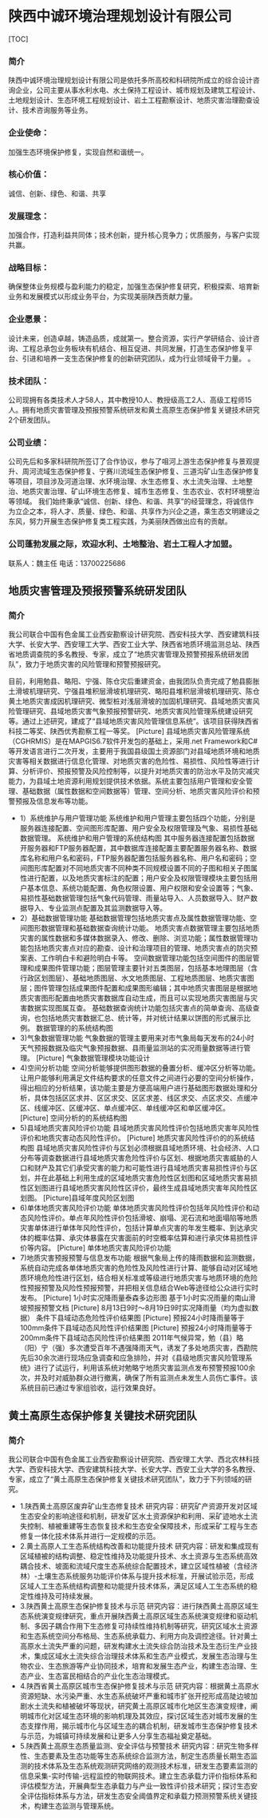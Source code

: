 # 陕西中诚环境治理规划设计有限公司
[TOC]
### 简介
陕西中诚环境治理规划设计有限公司是依托多所高校和科研院所成立的综合设计咨询企业，公司主要从事水利水电、水土保持工程设计、城市规划及建筑工程设计、土地规划设计、生态环境工程规划设计、岩土工程勘察设计、地质灾害治理勘查设计、技术咨询服务等业务。
### 企业使命：
加强生态环境保护修复，实现自然和谐统一。
### 核心价值：
诚信、创新、绿色、和谐、共享
### 发展理念：
加强合作，打造利益共同体；技术创新，提升核心竞争力；优质服务，与客户实现共赢。
### 战略目标：
确保整体业务规模与盈利能力的稳定，加强生态保护修复研究，积极探索、培育新业务和发展模式以形成业务平台，为实现美丽陕西贡献力量。
### 企业愿景：
设计未来，创造卓越，铸造品质，成就第一。整合资源，实行产学研结合、设计咨询、工程总承包业务板块有机结合、相互促进、共同发展，打造生态保护修复平台、引进和培养一支生态保护修复的创新研究团队，成为行业领域骨干力量。        。
### 技术团队：
公司现拥有各类技术人才58人，其中教授10人、教授级高工2人、高级工程师15人。拥有地质灾害管理及预报预警系统研发和黄土高原生态保护修复关键技术研究2个研发团队。
### 公司业绩：
公司先后和多家科研院所签订了合作协议，参与了咀河上游生态保护修复与景观提升、周河流域生态保护修复、宁赛川流域生态保护修复、三道沟矿山生态保护修复等项目，项目涉及河道治理、水环境治理、水生态修复、水土流失治理、土地整治、地质灾害治理、矿山环境生态修复、城市生态修复、生态农业、农村环境整治等领域。
我们始终秉承“诚信、创新、绿色、和谐、共享”的经营理念，将诚信作为立企之本，将人才、质量、绿色、和谐、共享作为兴企之道，乘生态文明建设之东风，努力开展生态保护修复类工程实践，为美丽陕西做出应有的贡献。
### 公司蓬勃发展之际，欢迎水利、土地整治、岩土工程人才加盟。 
联系人：魏主任
电话：13700225686
## 地质灾害管理及预报预警系统研发团队
### 简介
我公司联合中国有色金属工业西安勘察设计研究院、西安科技大学、西安建筑科技大学、长安大学、西安理工大学、西安工业大学、陕西省地质环境监测总站、陕西省地质调查院的多名教授、专家，成立了“地质灾害管理及预警预报系统研发团队”，致力于地质灾害的风险管理和预警预报研究。

目前，利用勉县、略阳、宁强、陈仓灾后重建资金，由我团队负责完成了勉县膨胀土滑坡机理研究、宁强县堆积层滑坡机理研究、略阳县堆积层滑坡机理研究、陈仓黄土地质灾害成因机理研究、微型桩对浅层滑坡的加固机理研究、县域地质灾害风险管理研究、县域地质灾害气象预报预警研究、地质灾害风险管理系统建设研究等。通过上述研究，建成了“县域地质灾害风险管理信息系统”。该项目获得陕西省科技二等奖、陕西优秀勘察工程一等奖。
[Picture]
县域地质灾害风险管理系统（CGHRMIS）是在MAPGIS6.7软件开发包的基础上，采用.net Framework和C#等开发语言进行二次开发，主要用于我国县级国土资源部门对县域地质环境和地质灾害等相关数据进行信息化管理、对地质灾害的危险性、易损性、风险性等进行计算、分析评价、预报预警及风险控制等，以提升对地质灾害的防治水平及防灾减灾能力，为县域土地资源利用规划提供技术依据。系统主要包括用户管理和安全管理、基础数据（属性数据和空间数据等）管理、空间分析、地质灾害风险评价和预警预报及信息发布等功能。
* 1）系统维护与用户管理功能
系统维护和用户管理主要包括四个功能，分别是服务器连接配置、空间图形库配置、用户安全及权限管理及气象、易损性基础数据管理。
 系统维护和用户管理的系统结构图
其中服务器连接配置包括数据开服务器和FTP服务器配置，其中数据库连接配置主要配置服务器名称、数据库名称和用户名和密码，FTP服务器配置包括服务器名称、用户名和密码；空间图形库配置对不同地质灾害不同种类不同规模设置不同的子图和相关子图属性进行配置，以及地质灾害标注的配置；用户安全及权限管理模块主要包括用户基本信息、系统功能配置、角色权限设置、用户权限和安全设置等；气象、易损性基础数据管理包括气象代码管理、雨量站导入、人员数据导入、财产数据导入、专业监测点配置及其监测数据导入等。
* 2）基础数据管理功能
基础数据管理包括地质灾害点及属性数据管理功能、空间图形数据管理和基础数据查询统计功能。
地质灾害点数据管理主要包括地质灾害的属性数据和多媒体数据录入、修改、删除、浏览功能；属性数据管理功能包括地质灾害点对应的勘查、设计和治理项目的管理、地质灾害点的防灾预案表、工作明白卡和避险明白卡等。
空间数据管理功能包括空间图件的图层管理和成果图件管理功能；图层管理主要针对五类图层，包括基本地理图层（含行政区划图层）、基础地质图层、水文地质图层、工程地质图层、地质灾害图层；图件管理包括成果图件配置和成果图形编辑；其中地质灾害图层是根据地质灾害图形配置由地质灾害数据库自动生成，而且可以实现地质灾害图层与灾害数据实现图属互查。
基础数据查询统计功能包括灾害点的简单查询、高级查询，也包括地质灾害数据汇总、统计等，并对统计结果以饼图的形式展示比例。
数据管理的的系统结构图
* 3)气象数据管理功能
气象数据的管理主要用来对市气象局每天发布的24小时天气预报数据及临灾气象预报数据、县雨量监测站的实况雨量数据等进行管理。
[Picture]
气象数据管理模块功能设计
* 4)空间分析功能
空间分析能够提供图形数据的叠置分析、缓冲区分析等功能。让用户能够利用满足文件结构要求的任意文件之间进行必要的空间分析操作，得出相应的分析结果，该功能主要是方便高端用户进行基础图形数据处理和分析，具体包括区区求并、区区求交、区区求差、线区求交、点区求交、点缓冲区、线缓冲区、区缓冲区、单点缓冲区、单线缓冲区和单区缓冲区。
[Picture]
空间分析的的系统结构图
* 5)县域地质灾害风险评价功能
县域地质灾害风险性评价包括地质灾害年风险性评价和地质灾害动态风险性评价。
[Picture]
地质灾害风险性评价的的系统结构图
县域地质灾害风险性评价与区划必须根据县域地质环境、社会经济、人口分布等调查数据进行县域地质灾害危险性评价与区划、根据地质灾害威胁的人口和财产及其它们承受灾害的能力和可能性进行县域地质灾害易损性评价与区划，并在此基础上利用生成的区域地质灾害危险性区划图和区域地质灾害易损性区划图进行县域地质灾害风险性区评价，最终生成县域地质灾害年风险性区划图。
[Picture]县域年度风险区划图
* 6)单体地质灾害风险评价功能
单体地质灾害风险性评价包括年风险性评价和动态风险性评价。单点年风险性评价包括滑坡、崩塌、泥石流和地面塌陷等地质灾害单体进行单体年风险性评价，包括计算单点灾害的年发生概率、到达承灾体的概率估算、承灾体暴露在灾害面前的时空概率估算和进行承灾体易损性评价等内容。
[Picture]
单体地质灾害风险评价功能
* 7)地质灾害预报预警与信息发布功能
根据气象局上传的降雨数据和监测数据，系统自动完成各单体地质灾害的危险性及风险性进行计算、能够自动对区域地质环境危险性进行区划，结合相关标准或等级进行地质灾害与地质环境的危险性预报预警及风险性预报预警，并把相关信息结合Web等途径给公众进行实时发布。
[Picture]
1小时实况降雨量泰森多边形图     基于1小时实况雨量的南山滑坡预报预警文档
[Picture]
8月13日9时～8月19日9时实况降雨量（均为虚拟数据）
条件下县域动态危险性评价结果图
[Picture]
预报24小时降雨量等于100mm条件下县域动态风险性评价结果图
[Picture]
预报24小时降雨量等于200mm条件下县域动态风险性评价结果图
2011年气候异常，勉（县）略（阳）宁（强）多次遭受百年不遇强降雨天气，诱发了多处地质灾害，西勘院先后30余次进行现场应急调查和应急排险，并对《县级地质灾害风险管理系统》进行了试运行，利用该系统对勉略宁地质灾害监测点发布预警预报100余次，并及时对威胁群众进行撤离，确保了所有监测点未发生人员伤亡事件。该系统目前已通过专家组验收，运行效果良好。
## 黄土高原生态保护修复关键技术研究团队
### 简介
   我公司联合中国有色金属工业西安勘察设计研究院、西安理工大学、西北农林科技大学、西安科技大学、西安建筑科技大学、长安大学、西安工业大学的多名教授、专家，成立了“黄土高原生态保护修复关键技术研究团队”，致力于下列领域的研究。
* 1.陕西黄土高原区废弃矿山生态修复技术
研究内容：研究矿产资源开发对区域生态安全的影响途径和机制，研发矿区水土资源保护和利用、采矿迹地水土流失控制、植被重建等生态恢复技术和生态安全保障技术，形成采矿工程与生态修复一体化技术体系并进行一定规模的示范。
* 2.黄土高原人工生态系统结构改善和功能提升技术
研究内容：研发和集成现有区域植被的结构调整、稳定性维持及功能提升技术、水土资源与生态系统高效耦合技术、坡面和流域尺度生态系统综合配置技术，建立区域性植被（含经济林）-土壤生态系统服务功能评价体系与提升技术标准，开展试验示范，形成区域人工生态系统结构调整和功能提升技术体系，满足区域人工生态系统的稳定性维持及可持续发展。
* 3.陕西黄土高原生态保护修复技术与示范
研究内容：进行陕西黄土高原区域生态系统演变规律研究，重点开展陕西黄土高原区域生态系统演变规律和驱动机制、多因子耦合作用下生态修复可持续性维持机制等研究，研究区域水土资源和生态系统空间分布格局、生态系统承载力、利用方向及调控途径。针对黄土高原水土流失严重的问题，研发构建水土流失综合防治技术及生态衍生产业技术，集成区域水土流失综合治理技术体系和生态产业模式，发展生态治理与生物农业、生态旅游等产业协同技术，培育和发展生态产业，构建生态治理、生态产业、生态富民相结合的产业化生态治理模式。
* 4.陕西省黄土高原区城市生态保护修复技术与示范
 研究内容：根据黄土高原水资源短缺、水污染严重、水生态系统破坏严重和城市扩张开挖形成高陡边坡加剧水土流失和植被破坏等现状，研究黄土高原区城市化地区生态演变规律，阐明城市化对区域生态环境的影响机理及其效应，探讨区域生态对城市发展的生态支撑作用，揭示城市化与区域生态的耦合机制，研发城市生态保护修复技术与示范，为城镇可持续发展和让更多人分享生态福祉奠定基础。
* 5.陕西黄土高原生态质量监测、安全评估与预警技术
研究内容：研究生物多样性、生态要素及生态功能等生态系统综合监测方法，制定生态质量长期生态监测的技术体系及生态系统观测研究网络的观测技术标准，研发生态要素监测的信息采集-实时传输-远程监控的物联网技术。建立生态承载力评价指标体系和评估模型方法，开展典型生态承载力与产业一致性评价技术研究；探讨生态安全评估指标体系与方法，研发生态安全阈值界定和承载力预测预警系统关键技术，构建生态监测与管理系统。